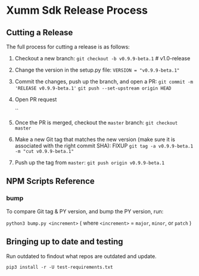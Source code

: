# Xumm Sdk Release Process

## Cutting a Release

The full process for cutting a release is as follows:

1. Checkout a new branch:
   `git checkout -b v0.9.9-beta.1` # v1.0-release

2. Change the version in the setup.py file:
  `VERSION = "v0.9.9-beta.1"`

3. Commit the changes, push up the branch, and open a PR:
   `git commit -m 'RELEASE v0.9.9-beta.1'`
   `git push --set-upstream origin HEAD`

4. Open PR request

   ``

4. Once the PR is merged, checkout the `master` branch:
   `git checkout master`

5. Make a new Git tag that matches the new version (make sure it is associated with the right commit SHA): FIXUP
   `git tag -a v0.9.9-beta.1 -m "cut v0.9.9-beta.1"`

7. Push up the tag from `master`:
   `git push origin v0.9.9-beta.1`

## NPM Scripts Reference

### bump

To compare Git tag & PY version, and bump the PY version, run:

`python3 bump.py <increment>` ( where `<increment>` = `major`, `minor`, or `patch` )

## Bringing up to date and testing

Run outdated to findout what repos are outdated and update.

`pip3 install -r -U test-requirements.txt`